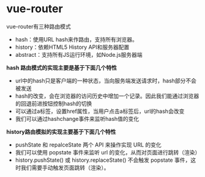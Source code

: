 # vue-router

vue-router有三种路由模式

+ hash：使用URL hash来作路由，支持所有浏览器。
+ history：依赖HTML5 History API和服务器配置
+ abstract：支持所有JS运行环境，如Node.js服务器端

**hash 路由模式的实现主要是基于下面几个特性**

+ url中的hash只是客户端的一种状态，当向服务端发送请求时，hash部分不会被发送
+ hash的改变，会在浏览器的访问历史中增加一个记录。因此我们能通过浏览器的回退前进按钮控制hash的切换
+ 可以通过a标签，设置href属性，当用户点击a标签后，url的hash会改变
+ 我们可以通过hashchange事件来监听hash值的变化

**history路由模拟的实现主要基于下面几个特性**

+ pushState 和 repalceState 两个 API 来操作实现 URL 的变化 
+ 我们可以使用 popstate 事件来监听 url 的变化，从而对页面进行跳转（渲染）
+ history.pushState() 或 history.replaceState() 不会触发 popstate 事件，这时我们需要手动触发页面跳转（渲染）。